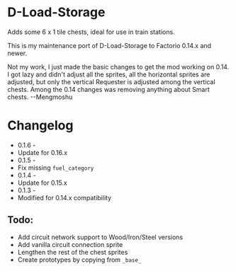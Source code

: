 # D-Load-Storage
Adds some 6 x 1 tile chests, ideal for use in train stations.

This is my maintenance port of D-Load-Storage to Factorio 0.14.x and newer. 

Not my work, I just made the basic changes to get the mod working on 0.14. I got lazy and didn't adjust all the sprites, all the horizontal sprites are adjusted, but only the vertical Requester is adjusted among the vertical chests. Among the 0.14 changes was removing anything about Smart chests.
--Mengmoshu

# Changelog
* 0.1.6 -
* Update for 0.16.x
* 0.1.5 -
* Fix missing `fuel_category`
* 0.1.4 -
* Update for 0.15.x
* 0.1.3 -
* Modified for 0.14.x compatibility

## Todo:
* Add circuit network support to Wood/Iron/Steel versions
* Add vanilla circuit connection sprite
* Lengthen the rest of the chest sprites
* Create prototypes by copying from `_base_`
